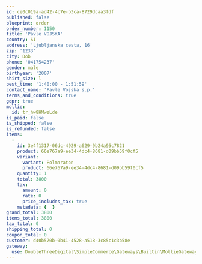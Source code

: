 ```yaml
---
id: ce0c019a-ad42-4c7e-b3ca-8729dcaa3fdf
published: false
blueprint: order
order_number: 1150
title: 'Pavle VOJSKA'
country: SI
address: 'Ljubljanska cesta, 16'
zip: '1233'
city: Dob
phone: '041754237'
gender: male
birthyear: '2007'
shirt_size: l
best_time: '1:40:00 - 1:51:59'
contact_name: 'Pavle Vojska s.p.'
terms_and_conditions: true
gdpr: true
mollie:
  id: tr_hw8HMwzLde
is_paid: false
is_shipped: false
is_refunded: false
items:
  -
    id: 3e4f1317-06dc-4929-a629-9b24a95c7821
    product: 66e767a9-ee34-4dc4-8681-d09bb59f0cf5
    variant:
      variant: Polmaraton
      product: 66e767a9-ee34-4dc4-8681-d09bb59f0cf5
    quantity: 1
    total: 3800
    tax:
      amount: 0
      rate: 0
      price_includes_tax: true
    metadata: {  }
grand_total: 3800
items_total: 3800
tax_total: 0
shipping_total: 0
coupon_total: 0
customer: d40b570b-0b41-4528-a518-3c85c1c3b58e
gateway:
  use: DoubleThreeDigital\SimpleCommerce\Gateways\Builtin\MollieGateway
---
```

